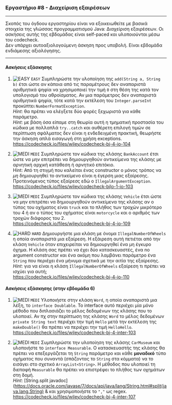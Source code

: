 ### Εργαστήριο #8 - Διαχείριση εξαιρέσεων
___
Σκοπός του όγδοου εργαστηρίου είναι να εξοικειωθείτε με βασικά στοιχεία της γλώσσας προγραμματισμού Java: Διαχείριση εξαιρέσεων.
Οι ασκήσεις αυτής της εβδομάδας είναι self-paced και υλοποιούνται μέσω του codecheck.  
Δεν υπάρχει αυτοαξιολογούμενη άσκηση προς υποβολή. Είναι εβδομάδα ενδιάμεσης αξιολόγησης.

___
#### Ασκήσεις εξάσκησης ####


1. ![EASY](https://via.placeholder.com/15/c5f015/c5f015.png) `EASY`
    Συμπληρώστε την υλοποίηση της `add(String a, String b)` έτσι ώστε αν κάποια από τις παραμέτρους δεν αναπαριστά αριθμητικά ψηφία να χρησιμοποιεί την τιμή `0` στη θέση της κατά τον υπολογισμό του αθροίσματος. Αν μια παράμετρος δεν αναπαριστά αριθμητικά ψηφία, τότε κατά την εκτέλεση του `Integer.parseInt` προκύπτει `NumberFormatException`.   
    _Hint_: θα πρέπει να ελέγξετε δύο φορές ξεχωριστά για κάθε παράμετρο.  
    _Hint_: με βάση όσα είπαμε στη θεωρία αυτή η τμηματική προστασία του κώδικα με πολλαπλά `try..catch` και αυθέρετη επιλογή τιμών σε περίπτωση σφάλματος δεν είναι η ενδεδειγμένη πρακτική, θεωρήστε την άσκηση απλά εισαγωγή στη χρήση exceptions.  
    https://codecheck.io/files/wiley/codecheck-bj-4-io-104

2. ![MEDI](https://via.placeholder.com/15/ffa500/ffa500.png) `MEDI`
    Συμπληρώστε τον κώδικα της κλάσης `BankAccount` έτσι ώστε να μην επιτρέπει να δημιουργηθούν αντικείμενα της κλάσης με αρνητική αρχική κατάθεση ή αρνητικό επιτόκιο.  
    Hint: Από τη στιγμή που καλείται ένας constructor ο μόνος τρόπος να _μη_ δημιουργηθεί το αντικείμενο είναι η έγερση μιας εξαίρεσης. Προτεινόμενος τύπος εξαίρεσς εδώ ο `IllegalArgumentException`.     
    https://codecheck.io/files/wiley/codecheck-bjlo-1-io-103

2. ![MEDI](https://via.placeholder.com/15/ffa500/ffa500.png) `MEDI`
    Συμπληρώστε τον κώδικα της κλάσης `Vehicle` έτσι ώστε να μην επιτρέπει να δημιουργηθούν αντικείμενα της κλάσης αν ο τύπος του οχήματος είναι `truck` και το πλήθος των τροχών μικρότερο του 4 ή αν ο τύπος του οχήματος είναι `motorcycle` και ο αριθμός των τροχών διάφορος του 2.    
    https://codecheck.io/files/wiley/codecheck-bj-4-io-109

3. ![HARD](https://via.placeholder.com/15/f03c15/f03c15.png) `HARD`
    Δημιουργήστε μια κλάση με όνομα `IllegalNumberOfWheels` η οποία αναπαριστά μια εξαίρεση. Η εξάιρεση αυτή πετιέται από την κλάση `Vehicle` όταν επιχειρείται να δημιουργηθεί ένα μη έγκυρο όχημα. Η κλάση σας πρέπει να έχει δύο κατασκευαστές, ένα no argument constructor και ένα ακόμη που λαμβάνει παράμετρο ένα `String` που περιέχει ένα μήνυμα σχετικά με την αιτία της εξαίρεσης.   
    _Hint_: για να είναι η κλάση `IllegalNumberOfWheels` εξαίρεση τι πρέπει να ισχύει για αυτή;  
    https://codecheck.io/files/wiley/codecheck-bj-4-io-110

#### Ασκήσεις εξάσκησης (στην εβδομάδα 6) ####

1. ![MEDI](https://via.placeholder.com/15/ffa500/ffa500.png) `MEDI`
    Υλοποιήστε στην κλάση `Word`, η οποία αναπαριστά μια λέξη, το `interface Doublable`. Το interface αυτό περιέχει μία μόνο μέθοδο που διπλασιάζει το μέλος δεδομένων της κλάσης που το υλοποιεί. Αν πχ στην περίπτωση της κλάσης `Word` το μέλος δεδομένων `private String text` περιέχει την τιμή `Hello` μετά την εκτέλεση της `makeDouble()` θα πρέπει να περιέχει την τιμή `HelloHello`.  
    https://codecheck.io/files/wiley/codecheck-bj-4-inter-103

1. ![MEDI](https://via.placeholder.com/15/ffa500/ffa500.png) `MEDI`
    Συμπληρώστε την υλοποίηση της κλάσης `CarMuseum` και υλοποιήστε το `interface Measurable`. Ο κατασκευαστής της κλάσης θα πρέπει να επεξεργάζεται τη `String` παράμετρο και κάθε **μοναδικό** τύπο οχήματος που συναντά (σπάζοντας το `String` στα κόμματα) να το εισάγει στο σχετικό `ArrayList<String>`. Η μέθοδος που υλοποιεί τη διεπαφή `Measurable` θα πρέπει να επιστρέφει το πλήθος των οχημάτων στη δομή.  
    _Hint_: [String.split javadoc](https://docs.oracle.com/javase/7/docs/api/java/lang/String.html#split(java.lang.String) & και χρησιμοποιήστε το `","` ως regex.  
    https://codecheck.io/files/wiley/codecheck-bj-4-inter-107
